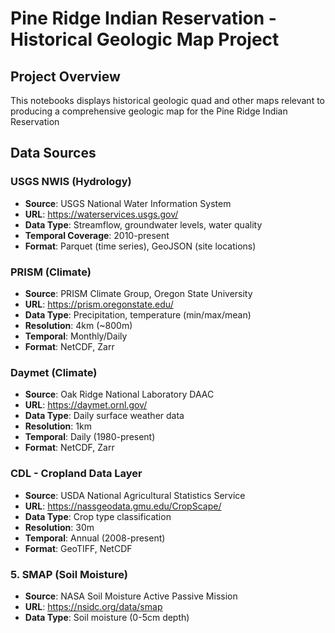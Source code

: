 # Pine Ridge Indian Reservation - Historical Geologic Map Project

## Project Overview
This notebooks displays historical geologic quad and other maps relevant to producing a comprehensive geologic map for the Pine Ridge Indian Reservation

## Data Sources

### **USGS NWIS (Hydrology)**
- **Source**: USGS National Water Information System
- **URL**: https://waterservices.usgs.gov/
- **Data Type**: Streamflow, groundwater levels, water quality
- **Temporal Coverage**: 2010-present
- **Format**: Parquet (time series), GeoJSON (site locations)

### **PRISM (Climate)**
- **Source**: PRISM Climate Group, Oregon State University
- **URL**: https://prism.oregonstate.edu/
- **Data Type**: Precipitation, temperature (min/max/mean)
- **Resolution**: 4km (~800m)
- **Temporal**: Monthly/Daily
- **Format**: NetCDF, Zarr

### **Daymet (Climate)**
- **Source**: Oak Ridge National Laboratory DAAC
- **URL**: https://daymet.ornl.gov/
- **Data Type**: Daily surface weather data
- **Resolution**: 1km
- **Temporal**: Daily (1980-present)
- **Format**: NetCDF, Zarr

### **CDL - Cropland Data Layer**
- **Source**: USDA National Agricultural Statistics Service
- **URL**: https://nassgeodata.gmu.edu/CropScape/
- **Data Type**: Crop type classification
- **Resolution**: 30m
- **Temporal**: Annual (2008-present)
- **Format**: GeoTIFF, NetCDF

### 5. **SMAP (Soil Moisture)**
- **Source**: NASA Soil Moisture Active Passive Mission
- **URL**: https://nsidc.org/data/smap
- **Data Type**: Soil moisture (0-5cm depth)
